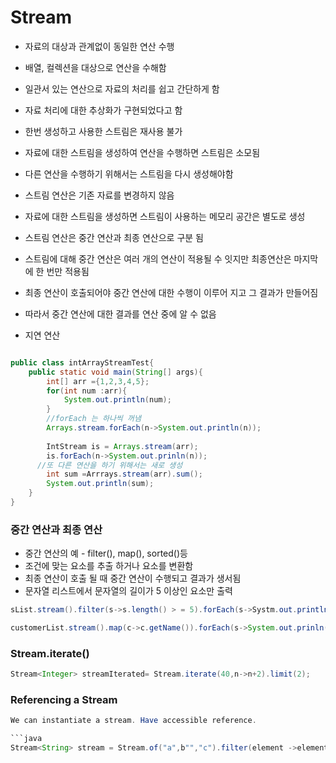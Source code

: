 # Stream 

- 자료의 대상과 관계없이 동일한 연산 수행
- 배열, 컬렉션을 대상으로 연산을 수해함
- 일관서 있는 연산으로 자료의 처리를 쉽고 간단하게 함
- 자료 처리에 대한 추상화가 구현되었다고 함

- 한번 생성하고 사용한 스트림은 재사용 불가
- 자료에 대한 스트림을 생성하여 연산을 수행하면 스트림은 소모됨
- 다른 연산을 수행하기 위해서는 스트림을 다시 생성해야함

- 스트림 연산은 기존 자료를 변경하지 않음
- 자료에 대한 스트림을 생성하면 스트림이 사용하는 메모리 공간은 별도로 생성

- 스트림 연산은 중간 연산과 최종 연산으로 구분 됨
- 스트림에 대해 중간 연산은 여러 개의 연산이 적용될 수 잇지만 최종연산은 마지막에 한 번만 적용됨
- 최종 연산이 호출되어야 중간 연산에 대한 수행이 이루어 지고 그 결과가 만들어짐
- 따라서 중간 연산에 대한 결과를 연산 중에 알 수 없음
- 지연 연산




```java

public class intArrayStreamTest{
    public static void main(String[] args){
        int[] arr ={1,2,3,4,5};
        for(int num :arr){
            System.out.println(num);
        }
        //forEach 는 하나씩 꺼냄
        Arrays.stream.forEach(n->System.out.println(n));
      
        IntStream is = Arrays.stream(arr);
        is.forEach(n->System.out.prinln(n));
      //또 다른 연산을 하기 위해서는 새로 생성
        int sum =Arrrays.stream(arr).sum();
        System.out.println(sum);
    }
}
```

### 중간 연산과 최종 연산

- 중간 연산의 예 - filter(), map(), sorted()등
- 조건에 맞는 요소를 추출 하거나 요소를 변환함
- 최종 연산이 호출 될 때 중간 연산이 수행되고 결과가 생서됨
- 문자열 리스트에서 문자열의 길이가 5 이상인 요소만 출력

```java
sList.stream().filter(s->s.length() > = 5).forEach(s->Systm.out.println(s));

customerList.stream().map(c->c.getName()).forEach(s->System.out.prinln(s));
```


### Stream.iterate()
```java
Stream<Integer> streamIterated= Stream.iterate(40,n->n+2).limit(2);
```
### Referencing a Stream
```java
We can instantiate a stream. Have accessible reference.

```java
Stream<String> stream = Stream.of("a",b"","c").filter(element ->element.contains("b));
```
